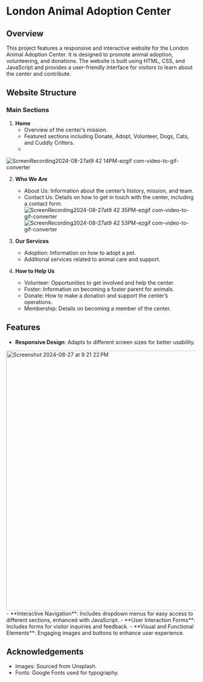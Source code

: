 # London Animal Adoption Center

## Overview
This project features a responsive and interactive website for the London Animal Adoption Center. It is designed to promote animal adoption, volunteering, and donations. The website is built using HTML, CSS, and JavaScript and provides a user-friendly interface for visitors to learn about the center and contribute.

## Website Structure

### Main Sections
1. **Home**
   - Overview of the center’s mission.
   - Featured sections including Donate, Adopt, Volunteer, Dogs, Cats, and Cuddly Critters.
   - 
![ScreenRecording2024-08-27at9 42 14PM-ezgif com-video-to-gif-converter](https://github.com/user-attachments/assets/f6dcac8f-4e9e-406e-b8c6-09755243237f)

2. **Who We Are**
   - About Us: Information about the center’s history, mission, and team.
   - Contact Us: Details on how to get in touch with the center, including a contact form.
![ScreenRecording2024-08-27at9 42 35PM-ezgif com-video-to-gif-converter](https://github.com/user-attachments/assets/cf54ff7b-ffd7-4e2b-8d12-30a7ad09b827)
![ScreenRecording2024-08-27at9 42 53PM-ezgif com-video-to-gif-converter](https://github.com/user-attachments/assets/a582fe4e-bd9d-4e49-9b4f-f0887b09d6b3)  

3. **Our Services**
   - Adoption: Information on how to adopt a pet.
   - Additional services related to animal care and support.
  
4. **How to Help Us**
   - Volunteer: Opportunities to get involved and help the center.
   - Foster: Information on becoming a foster parent for animals.
   - Donate: How to make a donation and support the center’s operations.
   - Membership: Details on becoming a member of the center.

## Features
- **Responsive Design**: Adapts to different screen sizes for better usability.
<img width="686" alt="Screenshot 2024-08-27 at 9 21 22 PM" src="https://github.com/user-attachments/assets/cc4b392d-3e75-4f2b-b825-e12bc40d6b20">
- **Interactive Navigation**: Includes dropdown menus for easy access to different sections, enhanced with JavaScript.
- **User Interaction Forms**: Includes forms for visitor inquiries and feedback.
- **Visual and Functional Elements**: Engaging images and buttons to enhance user experience.

## Acknowledgements

- Images: Sourced from Unsplash.
- Fonts: Google Fonts used for typography.

